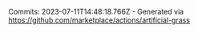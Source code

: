 Commits: 2023-07-11T14:48:18.766Z - Generated via https://github.com/marketplace/actions/artificial-grass
<br>
